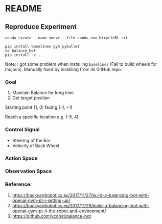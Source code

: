 # README

## Reproduce Experiment

```
conda create --name <env> --file conda_env_bicycleRL.txt

pip install baselines gym pybullet
cd balance_bot
pip install -e .
```

Note: I got some problem when installing `baselines` (Fail to build wheels for mujoco). Manually fixed by installing from its GitHub repo.

### Goal

1. Maintain Balance for long time
2. Get target position


Starting point (1, 0)  facing (-1, +1)

Reach a specific location e.g. (-5, 4)

### Control Signal

* Steering of the Bar
* Velocity of Back Wheel

### Action Space


### Observation Space



### Reference: 

1. https://backyardrobotics.eu/2017/11/27/build-a-balancing-bot-with-openai-gym-pt-i-setting-up/
2. https://backyardrobotics.eu/2017/11/29/build-a-balancing-bot-with-openai-gym-pt-ii-the-robot-and-environment/
3. https://github.com/yconst/balance-bot